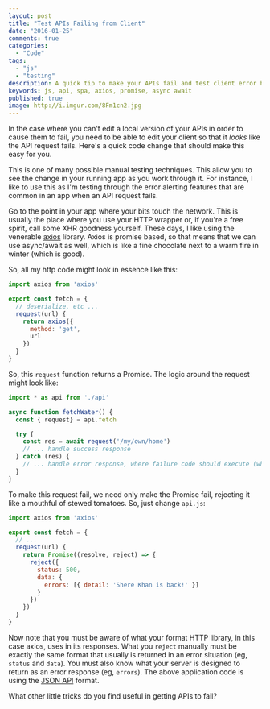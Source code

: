 ```yaml
---
layout: post
title: "Test APIs Failing from Client"
date: "2016-01-25"
comments: true
categories:
  - "Code"
tags:
  - "js"
  - "testing"
description: A quick tip to make your APIs fail and test client error handling.
keywords: js, api, spa, axios, promise, async await
published: true
image: http://i.imgur.com/8Fm1cn2.jpg
---
```


In the case where you can't edit a local version of your APIs in order to cause them to fail, you need to be able to edit your client so that it *looks* like the API request fails.  Here's a quick code change that should make this easy for you.

<!--more-->

This is one of many possible manual testing techniques.  This allow you to see the change in your running app as you work through it.  For instance, I like to use this as I'm testing through the error alerting features that are common in an app when an API request fails.  

Go to the point in your app where your bits touch the network.  This is usually the place where you use your HTTP wrapper or, if you're a free spirit, call some XHR goodness yourself.  These days, I like using the venerable [axios](https://github.com/mzabriskie/axios) library.  Axios is promise based, so that means that we can use async/await as well, which is like a fine chocolate next to a warm fire in winter (which is good).

So, all my http code might look in essence like this:

```js
import axios from 'axios'

export const fetch = {
  // deserialize, etc ...
  request(url) {
    return axios({
      method: 'get',
      url
    })
  }
}
```

So, this `request` function returns a Promise.  The logic around the request might look like:

```js
import * as api from './api'

async function fetchWater() {
  const { request} = api.fetch

  try {
    const res = await request('/my/own/home')
    // ... handle success response
  } catch (res) {
    // ... handle error response, where failure code should execute (what we want to TEST!)
  }
}
```

To make this request fail, we need only make the Promise fail, rejecting it like a mouthful of stewed tomatoes.  So, just change `api.js`:

```js
import axios from 'axios'

export const fetch = {
  // ...
  request(url) {
    return Promise((resolve, reject) => {
      reject({
        status: 500,
        data: {
          errors: [{ detail: 'Shere Khan is back!' }]
        }
      })
    })
  }
}
```

Now note that you must be aware of what your format HTTP library, in this case axios, uses in its responses.  What you `reject` manually must be exactly the same format that usually is returned in an error situation (eg, `status` and `data`).  You must also know what your server is designed to return as an error response (eg, `errors`).  The above application code is using the [JSON API](http://jsonapi.org/format/#error-objects) format.

What other little tricks do you find useful in getting APIs to fail?  
